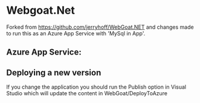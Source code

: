 # Webgoat.Net

Forked from https://github.com/jerryhoff/WebGoat.NET and changes made to run this as an Azure App Service with 'MySql in App'.

## Azure App Service:



## Deploying a new version

If you change the application you should run the Publish option in Visual Studio which will update the content in WebGoat/DeployToAzure
